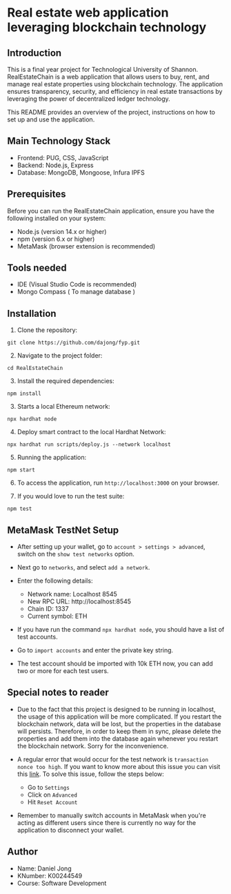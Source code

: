 # Real estate web application leveraging blockchain technology

## Introduction
This is a final year project for Technological University of Shannon. RealEstateChain is a web application that allows users to buy, rent, and manage real estate properties using blockchain technology. The application ensures transparency, security, and efficiency in real estate transactions by leveraging the power of decentralized ledger technology. 

This README provides an overview of the project, instructions on how to set up and use the application.

## Main Technology Stack

- Frontend: PUG, CSS, JavaScript
- Backend: Node.js, Express
- Database: MongoDB, Mongoose, Infura IPFS

## Prerequisites
Before you can run the RealEstateChain application, ensure you have the following installed on your system:

- Node.js (version 14.x or higher)
- npm (version 6.x or higher)
- MetaMask (browser extension is recommended)

## Tools needed 

- IDE (Visual Studio Code is recommended)
- Mongo Compass ( To manage database )

## Installation

1) Clone the repository:
``` shell
git clone https://github.com/dajong/fyp.git
```

2) Navigate to the project folder:
``` shell
cd RealEstateChain
```

3) Install the required dependencies:
``` shell
npm install
```

3) Starts a local Ethereum network:
``` shell
npx hardhat node
```

4) Deploy smart contract to the local Hardhat Network:
``` shell
npx hardhat run scripts/deploy.js --network localhost
```

5) Running the application:
``` shell
npm start
```

6) To access the application, run  `http://localhost:3000` on your browser.

7) If you would love to run the test suite: 
```
npm test
```

## MetaMask TestNet Setup

- After setting up your wallet, go to `account > settings > advanced`, switch on the `show test networks` option.

- Next go to `networks`, and select `add a network`.

- Enter the following details:
    - Network name: Localhost 8545
    - New RPC URL: http://localhost:8545
    - Chain ID: 1337
    - Current symbol: ETH

- If you have run the command `npx hardhat node`, you should have a list of test accounts.

- Go to `import accounts` and enter the private key string.

- The test account should be imported with 10k ETH now, you can add two or more for each test users.

## Special notes to reader 
- Due to the fact that this project is designed to be running in localhost, the usage of this application will be more complicated. If you restart the blockchain network, data will be lost, but the properties in the database will persists. Therefore, in order to keep them in sync, please delete the properties and add them into the database again whenever you restart the blockchain network. Sorry for the inconvenience.

- A regular error that would occur for the test network is `transaction nonce too high`. If you want to know more about this issue you can visit this [link](https://stackoverflow.com/questions/65775136/what-to-do-about-transaction-nonce-too-high-errors-in-rsk). To solve this issue, follow the steps below:
    - Go to `Settings`
    - Click on `Advanced`
    - Hit `Reset Account`

- Remember to manually switch accounts in MetaMask when you're acting as different users since there is currently no way for the application to disconnect your wallet.

## Author

- Name: Daniel Jong
- KNumber: K00244549
- Course: Software Development

